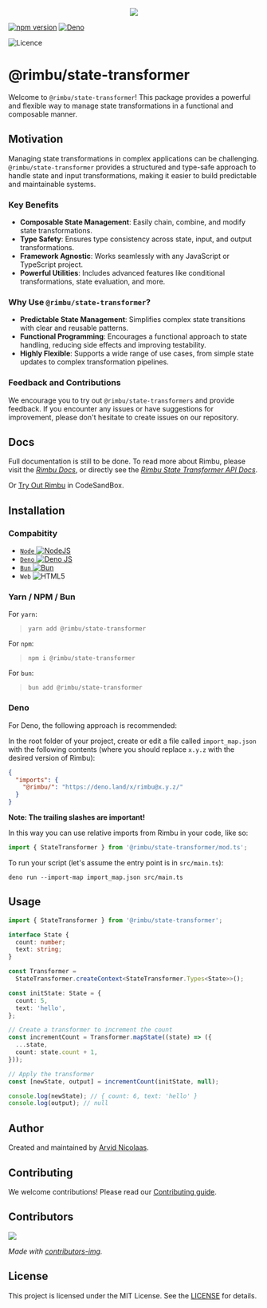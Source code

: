 <p align="center">
    <img src="https://github.com/rimbu-org/rimbu/raw/main/assets/rimbu_logo.svg" />
</p>

[![npm version](https://badge.fury.io/js/@rimbu%2Fstate-transformer.svg)](https://www.npmjs.com/package/@rimbu/state-transformer) [![Deno](https://shield.deno.dev/x/rimbu)](http://deno.land/x/rimbu)

![Licence](https://img.shields.io/github/license/rimbu-org/rimbu)

# @rimbu/state-transformer

Welcome to `@rimbu/state-transformer`! This package provides a powerful and flexible way to manage state transformations in a functional and composable manner.

## Motivation

Managing state transformations in complex applications can be challenging. `@rimbu/state-transformer` provides a structured and type-safe approach to handle state and input transformations, making it easier to build predictable and maintainable systems.

### Key Benefits

- **Composable State Management**: Easily chain, combine, and modify state transformations.
- **Type Safety**: Ensures type consistency across state, input, and output transformations.
- **Framework Agnostic**: Works seamlessly with any JavaScript or TypeScript project.
- **Powerful Utilities**: Includes advanced features like conditional transformations, state evaluation, and more.

### Why Use `@rimbu/state-transformer`?

- **Predictable State Management**: Simplifies complex state transitions with clear and reusable patterns.
- **Functional Programming**: Encourages a functional approach to state handling, reducing side effects and improving testability.
- **Highly Flexible**: Supports a wide range of use cases, from simple state updates to complex transformation pipelines.

### Feedback and Contributions

We encourage you to try out `@rimbu/state-transformers` and provide feedback. If you encounter any issues or have suggestions for improvement, please don't hesitate to create issues on our repository.

## Docs

Full documentation is still to be done. To read more about Rimbu, please visit the _[Rimbu Docs](https://rimbu.org)_, or directly see the _[Rimbu State Transformer API Docs](https://rimbu.org/api/rimbu/state-transformer)_.

Or [Try Out Rimbu](https://codesandbox.io/s/github/vitoke/rimbu-sandbox/tree/main?previewwindow=console&view=split&editorsize=65&moduleview=1&module=/src/index.ts) in CodeSandBox.

## Installation

### Compabitity

- [`Node` ![NodeJS](https://img.shields.io/badge/node.js-6DA55F?logo=node.js&logoColor=white)](https://nodejs.org)
- [`Deno` ![Deno JS](https://img.shields.io/badge/deno%20js-000000?logo=deno&logoColor=white)](https://deno.com/runtime)
- [`Bun` ![Bun](https://img.shields.io/badge/Bun-%23000000.svg?logoColor=white)](https://bun.sh/)
- `Web` ![HTML5](https://img.shields.io/badge/html5-%23E34F26.svg?logoColor=white)

### Yarn / NPM / Bun

For `yarn`:

> `yarn add @rimbu/state-transformer`

For `npm`:

> `npm i @rimbu/state-transformer`

For `bun`:

> `bun add @rimbu/state-transformer`

### Deno

For Deno, the following approach is recommended:

In the root folder of your project, create or edit a file called `import_map.json` with the following contents (where you should replace `x.y.z` with the desired version of Rimbu):

```json
{
  "imports": {
    "@rimbu/": "https://deno.land/x/rimbu@x.y.z/"
  }
}
```

**Note: The trailing slashes are important!**

In this way you can use relative imports from Rimbu in your code, like so:

```ts
import { StateTransformer } from '@rimbu/state-transformer/mod.ts';
```

To run your script (let's assume the entry point is in `src/main.ts`):

`deno run --import-map import_map.json src/main.ts`

## Usage

```ts
import { StateTransformer } from '@rimbu/state-transformer';

interface State {
  count: number;
  text: string;
}

const Transformer =
  StateTransformer.createContext<StateTransformer.Types<State>>();

const initState: State = {
  count: 5,
  text: 'hello',
};

// Create a transformer to increment the count
const incrementCount = Transformer.mapState((state) => ({
  ...state,
  count: state.count + 1,
}));

// Apply the transformer
const [newState, output] = incrementCount(initState, null);

console.log(newState); // { count: 6, text: 'hello' }
console.log(output); // null
```

## Author

Created and maintained by [Arvid Nicolaas](https://github.com/vitoke).

## Contributing

We welcome contributions! Please read our [Contributing guide](https://github.com/rimbu-org/rimbu/blob/main/CONTRIBUTING.md).

## Contributors

<img src = "https://contrib.rocks/image?repo=rimbu-org/rimbu"/>

_Made with [contributors-img](https://contrib.rocks)._

## License

This project is licensed under the MIT License. See the [LICENSE](./LICENSE) for details.
